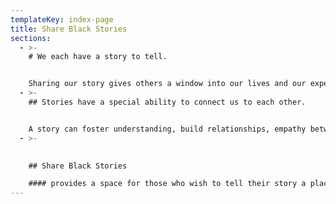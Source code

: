 ```yaml
---
templateKey: index-page
title: Share Black Stories
sections:
  - >-
    # We each have a story to tell. 


    Sharing our story gives others a window into our lives and our experiences. It helps us understand one another in a deeper way.
  - >-
    ## Stories have a special ability to connect us to each other. 


    A story can foster understanding, build relationships, empathy between people from different walks of life. They impact our hearts us in powerful ways.
  - >-
    

    ## Share Black Stories 

    #### provides a space for those who wish to tell their story a place to do so and provides them with a platform to share it.
---
```

